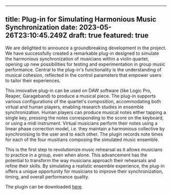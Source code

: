 
---
title: Plug-in for Simulating Harmonious Music Synchronization
date: 2023-05-26T23:10:45.249Z
draft: true
featured: true
---


We are delighted to announce a groundbreaking development in the project. We have successfully created a remarkable plug-in designed to simulate the harmonious synchronization of musicians within a violin quartet, opening up new possibilities for testing and experimentation in group music performance. Central to the plug-in's functionality is the understanding of musical cohesion, reflected in the control parameters that empower users to tailor their experiences. 

This innovative plug-in can be used on DAW software (like Logic Pro, Reaper, Garageband) to produce a musical piece. The plug-in supports various configurations of the quartet's composition, accommodating both virtual and human players, enabling research studies in ensemble synchronization. Human players can produce musical notes either tapping a single key, pressing the notes corresponding to the score on the keyboard, or using a midi instrument. Virtual musicians perform their notes using a linear phase correction model, i.e. they maintain a harmonious collective by synchronising to the user and to each other. The plugin records note times for each of the four musitians composing the simulated music ensemble.

This is the first step to revolutionize music rehearsal as it allows musicians to practice in a group, even when alone. This advancement has the potential to transform the way musicians approach their rehearsals and refine their skills. By simulating a realistic ensemble experience, the plug-in offers a unique opportunity for musicians to improve their synchronization, timing, and overall performance quality.

The plugin can be downloaded <a href=" https://github.com/arme-project/AdaptiveMetronome ">here</a>.